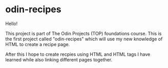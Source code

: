 # odin-recipes

Hello!

This project is part of The Odin Projects (TOP) foundations course. This is the first project called "odin-recipes" which will use my new knowledge of HTML to create a recipe page.

After this I hope to create recpies using HTML and HTML tags I have learned while also linking different pages together.
